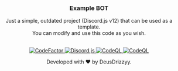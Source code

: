 <div align="center">
<div>
   <h3 align="center">Example BOT</h3>
   <p align="center">Just a simple, outdated project (Discord.js v12) that can be used as a template.<br/>You can modify and use this code as you wish.</p><br/>
   <a href="https://www.codefactor.io/repository/github/deusdrizzyy/example-bot">
      <img title="CodeFactor" alt="CodeFactor" src="https://www.codefactor.io/repository/github/deusdrizzyy/example-bot/badge"/>
      <img title="Discord.js Version" alt="Discord.js" src="https://img.shields.io/github/package-json/dependency-version/DeusDrizzyy/Example-BOT/discord.js">
   </a>
   <a href="https://github.com/DeusDrizzyy/Example-BOT/actions/workflows/codeql-analysis.yml">
      <img title="CodeQL" alt="CodeQL" src="https://github.com/DeusDrizzyy/Example-BOT/actions/workflows/codeql-analysis.yml/badge.svg"/>
   </a>
   <a href="https://github.com/DeusDrizzyy/Example-BOT/actions/workflows/node.js.yml">
      <img title="CodeQL" alt="CodeQL" src="https://github.com/DeusDrizzyy/Example-BOT/actions/workflows/node.js.yml/badge.svg"/>
   </a>
   <p align="center">Developed with ❤ by DeusDrizzyy.</p>
</div>
